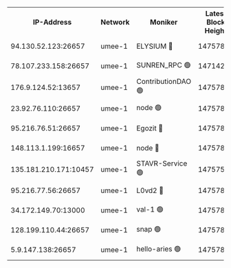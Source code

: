 


<table><tr><th>IP-Address</th><th>Network</th><th>Moniker</th><th>Latest Block Height</th><th>Earliest Block Height</th><th>Catching Up</th><th>Tx Index</th><th>Voting Power</th><th>Scan Time</th></tr><tr><td>94.130.52.123:26657</td><td>umee-1</td><td>ELYSIUM 🔴</td><td>14757851</td><td>3216011</td><td>False</td><td>off</td><td>27014311</td><td>2024-11-16T09:12:39.957812679UTC</td></tr><tr><td>78.107.233.158:26657</td><td>umee-1</td><td>SUNREN_RPC 🟢</td><td>14714211</td><td>13338194</td><td>False</td><td>on</td><td>0</td><td>2024-11-16T09:11:14.909320945UTC</td></tr><tr><td>176.9.124.52:13657</td><td>umee-1</td><td>ContributionDAO 🟢</td><td>14757834</td><td>13924595</td><td>False</td><td>on</td><td>0</td><td>2024-11-16T09:11:05.940031437UTC</td></tr><tr><td>23.92.76.110:26657</td><td>umee-1</td><td>node 🟢</td><td>14757869</td><td>14446001</td><td>False</td><td>on</td><td>0</td><td>2024-11-16T09:14:11.958367365UTC</td></tr><tr><td>95.216.76.51:26657</td><td>umee-1</td><td>Egozit 🔴</td><td>14757851</td><td>14657851</td><td>False</td><td>off</td><td>38569856</td><td>2024-11-16T09:12:37.506486367UTC</td></tr><tr><td>148.113.1.199:16657</td><td>umee-1</td><td>node 🔴</td><td>14757816</td><td>14696187</td><td>False</td><td>off</td><td>1636217</td><td>2024-11-16T09:09:30.764953402UTC</td></tr><tr><td>135.181.210.171:10457</td><td>umee-1</td><td>STAVR-Service 🟢</td><td>14757505</td><td>14714379</td><td>False</td><td>on</td><td>0</td><td>2024-11-16T09:12:55.148340768UTC</td></tr><tr><td>95.216.77.56:26657</td><td>umee-1</td><td>L0vd2 🔴</td><td>14757860</td><td>14717001</td><td>False</td><td>off</td><td>38347206</td><td>2024-11-16T09:13:29.361108332UTC</td></tr><tr><td>34.172.149.70:13000</td><td>umee-1</td><td>val-1 🟢</td><td>14757830</td><td>14743001</td><td>False</td><td>off</td><td>0</td><td>2024-11-16T09:10:44.000003750UTC</td></tr><tr><td>128.199.110.44:26657</td><td>umee-1</td><td>snap 🟢</td><td>14757858</td><td>14755684</td><td>False</td><td>off</td><td>0</td><td>2024-11-16T09:13:17.476324486UTC</td></tr><tr><td>5.9.147.138:26657</td><td>umee-1</td><td>hello-aries 🟢</td><td>14757829</td><td>14756461</td><td>False</td><td>off</td><td>0</td><td>2024-11-16T09:10:38.508484419UTC</td></tr></table>